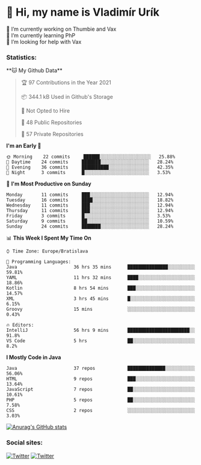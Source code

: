 <h1> 👋 Hi, my name is Vladimír Urík</h1>
<p>
 🔭 I’m currently working on Thumbie and Vax<br>
 🌱 I’m currently learning PhP<br>
 🤔 I’m looking for help with Vax<br>
</p>
<h3>Statistics:</h3>
<!--START_SECTION:waka-->
**🐱 My Github Data** 

> 🏆 97 Contributions in the Year 2021
 > 
> 📦 344.1 kB Used in Github's Storage 
 > 
> 🚫 Not Opted to Hire
 > 
> 📜 48 Public Repositories 
 > 
> 🔑 57 Private Repositories  
 > 
**I'm an Early 🐤** 

```text
🌞 Morning    22 commits     ██████░░░░░░░░░░░░░░░░░░░   25.88% 
🌆 Daytime    24 commits     ███████░░░░░░░░░░░░░░░░░░   28.24% 
🌃 Evening    36 commits     ██████████░░░░░░░░░░░░░░░   42.35% 
🌙 Night      3 commits      █░░░░░░░░░░░░░░░░░░░░░░░░   3.53%

```
📅 **I'm Most Productive on Sunday** 

```text
Monday       11 commits     ███░░░░░░░░░░░░░░░░░░░░░░   12.94% 
Tuesday      16 commits     ████░░░░░░░░░░░░░░░░░░░░░   18.82% 
Wednesday    11 commits     ███░░░░░░░░░░░░░░░░░░░░░░   12.94% 
Thursday     11 commits     ███░░░░░░░░░░░░░░░░░░░░░░   12.94% 
Friday       3 commits      █░░░░░░░░░░░░░░░░░░░░░░░░   3.53% 
Saturday     9 commits      ██░░░░░░░░░░░░░░░░░░░░░░░   10.59% 
Sunday       24 commits     ███████░░░░░░░░░░░░░░░░░░   28.24%

```


📊 **This Week I Spent My Time On** 

```text
⌚︎ Time Zone: Europe/Bratislava

💬 Programming Languages: 
Java                     36 hrs 35 mins      ███████████████░░░░░░░░░░   59.81% 
YAML                     11 hrs 32 mins      ████░░░░░░░░░░░░░░░░░░░░░   18.86% 
Kotlin                   8 hrs 54 mins       ███░░░░░░░░░░░░░░░░░░░░░░   14.57% 
XML                      3 hrs 45 mins       █░░░░░░░░░░░░░░░░░░░░░░░░   6.15% 
Groovy                   15 mins             ░░░░░░░░░░░░░░░░░░░░░░░░░   0.43%

🔥 Editors: 
IntelliJ                 56 hrs 9 mins       ███████████████████████░░   91.8% 
VS Code                  5 hrs               ██░░░░░░░░░░░░░░░░░░░░░░░   8.2%

```

**I Mostly Code in Java** 

```text
Java                     37 repos            ██████████████░░░░░░░░░░░   56.06% 
HTML                     9 repos             ███░░░░░░░░░░░░░░░░░░░░░░   13.64% 
JavaScript               7 repos             ██░░░░░░░░░░░░░░░░░░░░░░░   10.61% 
PHP                      5 repos             ██░░░░░░░░░░░░░░░░░░░░░░░   7.58% 
CSS                      2 repos             ░░░░░░░░░░░░░░░░░░░░░░░░░   3.03%

```



<!--END_SECTION:waka-->

[![Anurag's GitHub stats](https://github-readme-stats.vercel.app/api?username=vladimir-urik)](https://github.com/anuraghazra/github-readme-stats)

<h3>Social sites:</h3>
<p><a href="https://twitter.com/GGGEDR" target="_blank"><img alt="Twitter" src="https://img.shields.io/badge/twitter-%231DA1F2.svg?&style=for-the-badge&logo=twitter&logoColor=white" /></a> <a href="https://www.reddit.com/user/GGGEDR" target="_blank"><img alt="Twitter" src="https://img.shields.io/badge/reddit-%23FE6262.svg?&style=for-the-badge&logo=reddit&logoColor=white" /></a>
</p>
